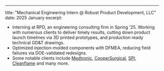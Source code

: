 ---
title: "Mechanical Engineering Intern @ Robust Product Development, LLC"
date: 2025 January 
excerpt: 
-   Interning at RPD, an engineering consulting firm in Spring '25. Working with numerous clients to deliver timely results, cutting down product launch timelines via 3D printed prototypes, and production ready technical GD&T drawings.
-   Optimized injection-molded components with DFMEA, reducing field failures via DOE-validated redesigns.
-   Some notable clients include [Medtronic](https://www.medtronic.com/en-us/index.html), [CooperSurgical](https://www.coopersurgical.com/), [SPI](https://www.spi-co.com/), [Cleanflame](https://www.cleanflameus.com/) and many more.
  
